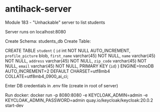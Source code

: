 # antihack-server
Module 183 - "Unhackable" server to list students

Server runs on localhost:8080

Create Schema: students_db
Create Table:

CREATE TABLE `student` (
  `id` int NOT NULL AUTO_INCREMENT,
  `profile_picture` blob,
  `first_name` varchar(45) NOT NULL,
  `name` varchar(45) NOT NULL,
  `address` varchar(45) NOT NULL,
  `zip_code` varchar(45) NOT NULL,
  `email` varchar(45) NOT NULL,
  PRIMARY KEY (`id`)
) ENGINE=InnoDB AUTO_INCREMENT=2 DEFAULT CHARSET=utf8mb4 COLLATE=utf8mb4_0900_ai_ci;

Enter DB credentials in .env file (create in root of server)

Run docker:
docker run -p 8080:8080 -e KEYCLOAK_ADMIN=admin -e KEYCLOAK_ADMIN_PASSWORD=admin quay.io/keycloak/keycloak:20.0.2 start-dev
